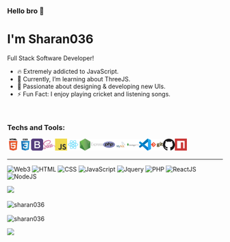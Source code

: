 ### Hello bro 👋
# I'm Sharan036
Full Stack Software Developer!

-   🔥 Extremely addicted to JavaScript.
-   🌱 Currently, I’m learning about ThreeJS.
-   🎨 Passionate about designing & developing new UIs.
-   ⚡ Fun Fact: I enjoy playing cricket and listening songs.

<!-- ### Connect:

[<img align="left" alt="sharan036.me" width="22px" src="https://raw.githubusercontent.com/iconic/open-iconic/master/svg/globe.svg" />](https://harshal-singh.me/)
[<img align="left" alt="sharan | Linkedin" width="22px" src="https://cdn.jsdelivr.net/npm/simple-icons@3.13.0/icons/linkedin.svg" />](https://www.linkedin.com/in/harshal-singh-56a55a236/)
[<img align="left" alt="_harshal_singh_ | Instagram" width="22px" src="https://cdn.jsdelivr.net/npm/simple-icons@v3/icons/instagram.svg" />](https://harshal-singh.me/) -->

<br />

### Techs and Tools:

<img align="left" alt="HTML5" width="28px" src="https://raw.githubusercontent.com/github/explore/80688e429a7d4ef2fca1e82350fe8e3517d3494d/topics/html/html.png" />
<img align="left" alt="CSS3" width="28px" src="https://raw.githubusercontent.com/github/explore/80688e429a7d4ef2fca1e82350fe8e3517d3494d/topics/css/css.png" />
<img align="left" alt="Bootstrap" width="28px" src="https://raw.githubusercontent.com/github/explore/80688e429a7d4ef2fca1e82350fe8e3517d3494d/topics/bootstrap/bootstrap.png" />
<img align="left" alt="Sass" width="28px" src="https://raw.githubusercontent.com/github/explore/80688e429a7d4ef2fca1e82350fe8e3517d3494d/topics/sass/sass.png" />
<img align="left" alt="JavaScript" width="28px" src="https://raw.githubusercontent.com/github/explore/80688e429a7d4ef2fca1e82350fe8e3517d3494d/topics/javascript/javascript.png" />
<img align="left" alt="reactjs" width="28px" src="https://raw.githubusercontent.com/github/explore/78df643247d429f6cc873026c0622819ad797942/topics/react/react.png" />
<!-- <img align="left" alt="PWA" width="28px" src="https://raw.githubusercontent.com/github/explore/78df643247d429f6cc873026c0622819ad797942/topics/pwa/pwa.png" /> -->

<img align="left" alt="Node.js" width="28px" src="https://raw.githubusercontent.com/github/explore/80688e429a7d4ef2fca1e82350fe8e3517d3494d/topics/nodejs/nodejs.png" />
<img align="left" alt="Express.js" width="28px" src="https://raw.githubusercontent.com/github/explore/80688e429a7d4ef2fca1e82350fe8e3517d3494d/topics/express/express.png" />
<!-- <img align="left" alt="SQL" width="28px" src="https://raw.githubusercontent.com/github/explore/80688e429a7d4ef2fca1e82350fe8e3517d3494d/topics/sql/sql.png" /> -->
<img align="left" alt="PHP" width="28px" src="https://raw.githubusercontent.com/github/explore/80688e429a7d4ef2fca1e82350fe8e3517d3494d/topics/php/php.png" />
<img align="left" alt="MySQL" width="28px" src="https://raw.githubusercontent.com/github/explore/80688e429a7d4ef2fca1e82350fe8e3517d3494d/topics/mysql/mysql.png" />
<img align="left" alt="MongoDB" width="28px" src="https://raw.githubusercontent.com/github/explore/80688e429a7d4ef2fca1e82350fe8e3517d3494d/topics/mongodb/mongodb.png" />

<img align="left" alt="Visual Studio Code" width="28px" src="https://raw.githubusercontent.com/github/explore/80688e429a7d4ef2fca1e82350fe8e3517d3494d/topics/visual-studio-code/visual-studio-code.png" />
<img align="left" alt="Git" width="28px" src="https://raw.githubusercontent.com/github/explore/80688e429a7d4ef2fca1e82350fe8e3517d3494d/topics/git/git.png" />
<img align="left" alt="GitHub" width="28px" src="https://raw.githubusercontent.com/github/explore/78df643247d429f6cc873026c0622819ad797942/topics/github/github.png" />
<img align="left" alt="npm" width="28px" src="https://raw.githubusercontent.com/github/explore/80688e429a7d4ef2fca1e82350fe8e3517d3494d/topics/npm/npm.png" />

<br />
<br />

---

![Web3](https://img.shields.io/badge/Web3-Expert-black)
![HTML](https://img.shields.io/badge/HTML-Expert-orange)
![CSS](https://img.shields.io/badge/CSS-Expert-blue)
![JavaScript](https://img.shields.io/badge/JavaScript-Expert-yellow)
![Jquery](https://img.shields.io/badge/Jquery-Expert-red)
![PHP](https://img.shields.io/badge/Php-Expert-green)
![ReactJS](https://img.shields.io/badge/ReactJS-Expert-lightgrey)
![NodeJS](https://img.shields.io/badge/NodeJS-Intermediate-lightblue)

![](https://github-readme-stats.vercel.app/api?username=sharan036&show_icons=true&hide_border=false&count_private=true)
<p><img align="center" src="https://github-readme-stats.vercel.app/api/top-langs?username=sharan036&show_icons=true&locale=en&layout=compact" alt="sharan036" /></p>
<p><img align="center" src="https://github-readme-streak-stats.herokuapp.com/?user=sharan036" alt="sharan036" /></p>

<p><img src="https://visitor-badge.glitch.me/badge?page_id=sharan036" /></p>
